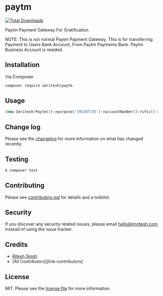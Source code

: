 # paytm

[![Total Downloads][ico-downloads]][link-downloads]

Paytm Payment Gateway For Gratification

NOTE: This is not normal Paytm Payment Gateway. This is for transferring Payment to  Users Bank Account, From Paytm Payments Bank.
Paytm Business Account is needed.

## Installation

Via Composer

``` bash
composer require imritesh/paytm
```

## Usage
```php
(new Imritesh/Paytm())->purpose('INCENTIVE')->accountNumber()->ifsc()->withReferenceId()->paymentAmount(100)->later()->pay();
```

## Change log

Please see the [changelog](changelog.md) for more information on what has changed recently.

## Testing

``` bash
$ composer test
```

## Contributing

Please see [contributing.md](contributing.md) for details and a todolist.

## Security

If you discover any security related issues, please email hello@imritesh.com instead of using the issue tracker.

## Credits

- [Ritesh Singh][link-author]
- [All Contributors][link-contributors]

## License

MIT. Please see the [license file](license.md) for more information.

[ico-version]: https://img.shields.io/packagist/v/imritesh/paytm.svg?style=flat-square
[ico-downloads]: https://img.shields.io/packagist/dt/imritesh/paytm.svg?style=flat-square
[link-packagist]: https://packagist.org/packages/imritesh/paytm
[link-downloads]: https://packagist.org/packages/imritesh/paytm
[link-travis]: https://travis-ci.org/imritesh/paytm
[link-styleci]: https://styleci.io/repos/12345678
[link-author]: https://github.com/imritesh
